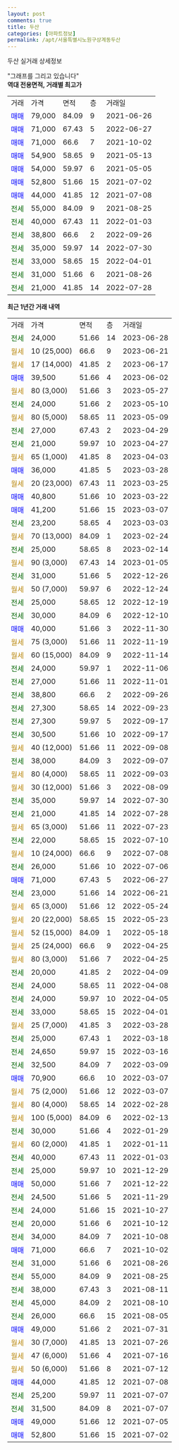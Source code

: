 ```yaml
---
layout: post
comments: true
title: 두산
categories: [아파트정보]
permalink: /apt/서울특별시노원구상계동두산
---
```


두산 실거래 상세정보

<script type="text/javascript">
  google.charts.load('current', {'packages':['line', 'corechart']});
  google.charts.setOnLoadCallback(drawChart);

  function drawChart() {
    var data = new google.visualization.DataTable();
    data.addColumn('date', '거래일');
    data.addColumn('number', "매매");
    data.addColumn('number', "전세");
    data.addColumn('number', "전매");

    data.addRows([[new Date(Date.parse("2023-06-28")), null, 24000, null], [new Date(Date.parse("2023-06-21")), null, null, null], [new Date(Date.parse("2023-06-17")), null, null, null], [new Date(Date.parse("2023-06-02")), 39500, null, null], [new Date(Date.parse("2023-05-27")), null, null, null], [new Date(Date.parse("2023-05-10")), null, 24000, null], [new Date(Date.parse("2023-05-09")), null, null, null], [new Date(Date.parse("2023-04-29")), null, 27000, null], [new Date(Date.parse("2023-04-27")), null, 21000, null], [new Date(Date.parse("2023-04-03")), null, null, null], [new Date(Date.parse("2023-03-28")), 36000, null, null], [new Date(Date.parse("2023-03-25")), null, null, null], [new Date(Date.parse("2023-03-22")), 40800, null, null], [new Date(Date.parse("2023-03-07")), 41200, null, null], [new Date(Date.parse("2023-03-03")), null, 23200, null], [new Date(Date.parse("2023-02-24")), null, null, null], [new Date(Date.parse("2023-02-14")), null, 25000, null], [new Date(Date.parse("2023-01-05")), null, null, null], [new Date(Date.parse("2022-12-26")), null, 31000, null], [new Date(Date.parse("2022-12-24")), null, null, null], [new Date(Date.parse("2022-12-19")), null, 25000, null], [new Date(Date.parse("2022-12-10")), null, 30000, null], [new Date(Date.parse("2022-11-30")), 40000, null, null], [new Date(Date.parse("2022-11-19")), null, null, null], [new Date(Date.parse("2022-11-14")), null, null, null], [new Date(Date.parse("2022-11-06")), null, 24000, null], [new Date(Date.parse("2022-11-01")), null, 27000, null], [new Date(Date.parse("2022-09-26")), null, 38800, null], [new Date(Date.parse("2022-09-23")), null, 27300, null], [new Date(Date.parse("2022-09-17")), null, 27300, null], [new Date(Date.parse("2022-09-17")), null, 30500, null], [new Date(Date.parse("2022-09-08")), null, null, null], [new Date(Date.parse("2022-09-07")), null, 38000, null], [new Date(Date.parse("2022-09-03")), null, null, null], [new Date(Date.parse("2022-08-09")), null, null, null], [new Date(Date.parse("2022-07-30")), null, 35000, null], [new Date(Date.parse("2022-07-28")), null, 21000, null], [new Date(Date.parse("2022-07-23")), null, null, null], [new Date(Date.parse("2022-07-10")), null, 22000, null], [new Date(Date.parse("2022-07-08")), null, null, null], [new Date(Date.parse("2022-07-06")), null, 26000, null], [new Date(Date.parse("2022-06-27")), 71000, null, null], [new Date(Date.parse("2022-06-21")), null, 23000, null], [new Date(Date.parse("2022-05-24")), null, null, null], [new Date(Date.parse("2022-05-23")), null, null, null], [new Date(Date.parse("2022-05-18")), null, null, null], [new Date(Date.parse("2022-04-25")), null, null, null], [new Date(Date.parse("2022-04-25")), null, null, null], [new Date(Date.parse("2022-04-09")), null, 20000, null], [new Date(Date.parse("2022-04-08")), null, 24000, null], [new Date(Date.parse("2022-04-05")), null, 24000, null], [new Date(Date.parse("2022-04-01")), null, 33000, null], [new Date(Date.parse("2022-03-28")), null, null, null], [new Date(Date.parse("2022-03-18")), null, 25000, null], [new Date(Date.parse("2022-03-16")), null, 24650, null], [new Date(Date.parse("2022-03-09")), null, 32500, null], [new Date(Date.parse("2022-03-07")), 70900, null, null], [new Date(Date.parse("2022-03-07")), null, null, null], [new Date(Date.parse("2022-02-28")), null, null, null], [new Date(Date.parse("2022-02-13")), null, null, null], [new Date(Date.parse("2022-01-29")), null, 30000, null], [new Date(Date.parse("2022-01-11")), null, null, null], [new Date(Date.parse("2022-01-03")), null, 40000, null], [new Date(Date.parse("2021-12-29")), null, 25000, null], [new Date(Date.parse("2021-12-22")), 50000, null, null], [new Date(Date.parse("2021-11-29")), null, 24500, null], [new Date(Date.parse("2021-10-27")), null, 24000, null], [new Date(Date.parse("2021-10-12")), null, 20000, null], [new Date(Date.parse("2021-10-08")), null, 34000, null], [new Date(Date.parse("2021-10-02")), 71000, null, null], [new Date(Date.parse("2021-08-26")), null, 31000, null], [new Date(Date.parse("2021-08-25")), null, 55000, null], [new Date(Date.parse("2021-08-11")), null, 38000, null], [new Date(Date.parse("2021-08-10")), null, 45000, null], [new Date(Date.parse("2021-08-05")), null, 26000, null], [new Date(Date.parse("2021-07-31")), 49000, null, null], [new Date(Date.parse("2021-07-26")), null, null, null], [new Date(Date.parse("2021-07-16")), null, null, null], [new Date(Date.parse("2021-07-12")), null, null, null], [new Date(Date.parse("2021-07-08")), 44000, null, null], [new Date(Date.parse("2021-07-07")), null, 25200, null], [new Date(Date.parse("2021-07-07")), null, 31500, null], [new Date(Date.parse("2021-07-05")), 49000, null, null], [new Date(Date.parse("2021-07-02")), 52800, null, null]]);

    var options = {
      hAxis: {
        format: 'yyyy/MM/dd'
      },    
      lineWidth: 0,
      pointsVisible: true,    
      title: '최근 1년간 유형별 실거래가 분포',
      legend: { position: 'bottom' }
    };

    var formatter = new google.visualization.NumberFormat({pattern:'###,###'} );
    formatter.format(data, 1);
    formatter.format(data, 2);
    
    setTimeout(function() {
        var chart = new google.visualization.LineChart(document.getElementById('columnchart_material'));
        chart.draw(data, (options));
        document.getElementById('loading').style.display = 'none';
    }, 200);
  }
</script>


<div id="loading" style="z-index:20; display: block; margin-left: 0px">"그래프를 그리고 있습니다"</div>
<div id="columnchart_material" style="width: 95%; margin-left: 0px; display: block"></div>
<!-- contents start -->
<b>역대 전용면적, 거래별 최고가</b>
<table class="sortable">
    <tr>
      <td>거래</td>
      <td>가격</td>
      <td>면적</td>
      <td>층</td>
      <td>거래일</td>
    </tr>
        <tr>
          <td><a style="color: blue">매매</a></td>
          <td>79,000</td>
          <td>84.09</td>
          <td>9</td>
          <td>2021-06-26</td>
        </tr>            <tr>
          <td><a style="color: blue">매매</a></td>
          <td>71,000</td>
          <td>67.43</td>
          <td>5</td>
          <td>2022-06-27</td>
        </tr>            <tr>
          <td><a style="color: blue">매매</a></td>
          <td>71,000</td>
          <td>66.6</td>
          <td>7</td>
          <td>2021-10-02</td>
        </tr>            <tr>
          <td><a style="color: blue">매매</a></td>
          <td>54,900</td>
          <td>58.65</td>
          <td>9</td>
          <td>2021-05-13</td>
        </tr>            <tr>
          <td><a style="color: blue">매매</a></td>
          <td>54,000</td>
          <td>59.97</td>
          <td>6</td>
          <td>2021-05-05</td>
        </tr>            <tr>
          <td><a style="color: blue">매매</a></td>
          <td>52,800</td>
          <td>51.66</td>
          <td>15</td>
          <td>2021-07-02</td>
        </tr>            <tr>
          <td><a style="color: blue">매매</a></td>
          <td>44,000</td>
          <td>41.85</td>
          <td>12</td>
          <td>2021-07-08</td>
        </tr>        
        <tr>
              <td><a style="color: darkgreen">전세</a></td>
              <td>55,000</td>
              <td>84.09</td>
              <td>9</td>
              <td>2021-08-25</td>
            </tr>            <tr>
              <td><a style="color: darkgreen">전세</a></td>
              <td>40,000</td>
              <td>67.43</td>
              <td>11</td>
              <td>2022-01-03</td>
            </tr>            <tr>
              <td><a style="color: darkgreen">전세</a></td>
              <td>38,800</td>
              <td>66.6</td>
              <td>2</td>
              <td>2022-09-26</td>
            </tr>            <tr>
              <td><a style="color: darkgreen">전세</a></td>
              <td>35,000</td>
              <td>59.97</td>
              <td>14</td>
              <td>2022-07-30</td>
            </tr>            <tr>
              <td><a style="color: darkgreen">전세</a></td>
              <td>33,000</td>
              <td>58.65</td>
              <td>15</td>
              <td>2022-04-01</td>
            </tr>            <tr>
              <td><a style="color: darkgreen">전세</a></td>
              <td>31,000</td>
              <td>51.66</td>
              <td>6</td>
              <td>2021-08-26</td>
            </tr>            <tr>
              <td><a style="color: darkgreen">전세</a></td>
              <td>21,000</td>
              <td>41.85</td>
              <td>14</td>
              <td>2022-07-28</td>
            </tr>        
    
</table>

<b>최근 1년간 거래 내역</b>

<table class="sortable">
    <tr>
      <td>거래</td>
      <td>가격</td>
      <td>면적</td>
      <td>층</td>
      <td>거래일</td>
    </tr>
    <tr>
      <td><a style="color: darkgreen">전세</a></td>
      <td>24,000</td>
      <td>51.66</td>
      <td>14</td>
      <td>2023-06-28</td>
    </tr>          <tr>
      <td><a style="color: darkgoldenrod">월세</a></td>
      <td>10 (25,000)</td>
      <td>66.6</td>
      <td>9</td>
      <td>2023-06-21</td>
    </tr>          <tr>
      <td><a style="color: darkgoldenrod">월세</a></td>
      <td>17 (14,000)</td>
      <td>41.85</td>
      <td>2</td>
      <td>2023-06-17</td>
    </tr>          <tr>
      <td><a style="color: blue">매매</a></td>
      <td>39,500</td>
      <td>51.66</td>
      <td>4</td>
      <td>2023-06-02</td>
    </tr>          <tr>
      <td><a style="color: darkgoldenrod">월세</a></td>
      <td>80 (3,000)</td>
      <td>51.66</td>
      <td>3</td>
      <td>2023-05-27</td>
    </tr>          <tr>
      <td><a style="color: darkgreen">전세</a></td>
      <td>24,000</td>
      <td>51.66</td>
      <td>2</td>
      <td>2023-05-10</td>
    </tr>          <tr>
      <td><a style="color: darkgoldenrod">월세</a></td>
      <td>80 (5,000)</td>
      <td>58.65</td>
      <td>11</td>
      <td>2023-05-09</td>
    </tr>          <tr>
      <td><a style="color: darkgreen">전세</a></td>
      <td>27,000</td>
      <td>67.43</td>
      <td>2</td>
      <td>2023-04-29</td>
    </tr>          <tr>
      <td><a style="color: darkgreen">전세</a></td>
      <td>21,000</td>
      <td>59.97</td>
      <td>10</td>
      <td>2023-04-27</td>
    </tr>          <tr>
      <td><a style="color: darkgoldenrod">월세</a></td>
      <td>65 (1,000)</td>
      <td>41.85</td>
      <td>8</td>
      <td>2023-04-03</td>
    </tr>          <tr>
      <td><a style="color: blue">매매</a></td>
      <td>36,000</td>
      <td>41.85</td>
      <td>5</td>
      <td>2023-03-28</td>
    </tr>          <tr>
      <td><a style="color: darkgoldenrod">월세</a></td>
      <td>20 (23,000)</td>
      <td>67.43</td>
      <td>11</td>
      <td>2023-03-25</td>
    </tr>          <tr>
      <td><a style="color: blue">매매</a></td>
      <td>40,800</td>
      <td>51.66</td>
      <td>10</td>
      <td>2023-03-22</td>
    </tr>          <tr>
      <td><a style="color: blue">매매</a></td>
      <td>41,200</td>
      <td>51.66</td>
      <td>15</td>
      <td>2023-03-07</td>
    </tr>          <tr>
      <td><a style="color: darkgreen">전세</a></td>
      <td>23,200</td>
      <td>58.65</td>
      <td>4</td>
      <td>2023-03-03</td>
    </tr>          <tr>
      <td><a style="color: darkgoldenrod">월세</a></td>
      <td>70 (13,000)</td>
      <td>84.09</td>
      <td>1</td>
      <td>2023-02-24</td>
    </tr>          <tr>
      <td><a style="color: darkgreen">전세</a></td>
      <td>25,000</td>
      <td>58.65</td>
      <td>8</td>
      <td>2023-02-14</td>
    </tr>          <tr>
      <td><a style="color: darkgoldenrod">월세</a></td>
      <td>90 (3,000)</td>
      <td>67.43</td>
      <td>14</td>
      <td>2023-01-05</td>
    </tr>          <tr>
      <td><a style="color: darkgreen">전세</a></td>
      <td>31,000</td>
      <td>51.66</td>
      <td>5</td>
      <td>2022-12-26</td>
    </tr>          <tr>
      <td><a style="color: darkgoldenrod">월세</a></td>
      <td>50 (7,000)</td>
      <td>59.97</td>
      <td>6</td>
      <td>2022-12-24</td>
    </tr>          <tr>
      <td><a style="color: darkgreen">전세</a></td>
      <td>25,000</td>
      <td>58.65</td>
      <td>12</td>
      <td>2022-12-19</td>
    </tr>          <tr>
      <td><a style="color: darkgreen">전세</a></td>
      <td>30,000</td>
      <td>84.09</td>
      <td>6</td>
      <td>2022-12-10</td>
    </tr>          <tr>
      <td><a style="color: blue">매매</a></td>
      <td>40,000</td>
      <td>51.66</td>
      <td>3</td>
      <td>2022-11-30</td>
    </tr>          <tr>
      <td><a style="color: darkgoldenrod">월세</a></td>
      <td>75 (3,000)</td>
      <td>51.66</td>
      <td>11</td>
      <td>2022-11-19</td>
    </tr>          <tr>
      <td><a style="color: darkgoldenrod">월세</a></td>
      <td>60 (15,000)</td>
      <td>84.09</td>
      <td>9</td>
      <td>2022-11-14</td>
    </tr>          <tr>
      <td><a style="color: darkgreen">전세</a></td>
      <td>24,000</td>
      <td>59.97</td>
      <td>1</td>
      <td>2022-11-06</td>
    </tr>          <tr>
      <td><a style="color: darkgreen">전세</a></td>
      <td>27,000</td>
      <td>51.66</td>
      <td>11</td>
      <td>2022-11-01</td>
    </tr>          <tr>
      <td><a style="color: darkgreen">전세</a></td>
      <td>38,800</td>
      <td>66.6</td>
      <td>2</td>
      <td>2022-09-26</td>
    </tr>          <tr>
      <td><a style="color: darkgreen">전세</a></td>
      <td>27,300</td>
      <td>58.65</td>
      <td>14</td>
      <td>2022-09-23</td>
    </tr>          <tr>
      <td><a style="color: darkgreen">전세</a></td>
      <td>27,300</td>
      <td>59.97</td>
      <td>5</td>
      <td>2022-09-17</td>
    </tr>          <tr>
      <td><a style="color: darkgreen">전세</a></td>
      <td>30,500</td>
      <td>51.66</td>
      <td>10</td>
      <td>2022-09-17</td>
    </tr>          <tr>
      <td><a style="color: darkgoldenrod">월세</a></td>
      <td>40 (12,000)</td>
      <td>51.66</td>
      <td>11</td>
      <td>2022-09-08</td>
    </tr>          <tr>
      <td><a style="color: darkgreen">전세</a></td>
      <td>38,000</td>
      <td>84.09</td>
      <td>3</td>
      <td>2022-09-07</td>
    </tr>          <tr>
      <td><a style="color: darkgoldenrod">월세</a></td>
      <td>80 (4,000)</td>
      <td>58.65</td>
      <td>11</td>
      <td>2022-09-03</td>
    </tr>          <tr>
      <td><a style="color: darkgoldenrod">월세</a></td>
      <td>30 (12,000)</td>
      <td>51.66</td>
      <td>3</td>
      <td>2022-08-09</td>
    </tr>          <tr>
      <td><a style="color: darkgreen">전세</a></td>
      <td>35,000</td>
      <td>59.97</td>
      <td>14</td>
      <td>2022-07-30</td>
    </tr>          <tr>
      <td><a style="color: darkgreen">전세</a></td>
      <td>21,000</td>
      <td>41.85</td>
      <td>14</td>
      <td>2022-07-28</td>
    </tr>          <tr>
      <td><a style="color: darkgoldenrod">월세</a></td>
      <td>65 (3,000)</td>
      <td>51.66</td>
      <td>11</td>
      <td>2022-07-23</td>
    </tr>          <tr>
      <td><a style="color: darkgreen">전세</a></td>
      <td>22,000</td>
      <td>58.65</td>
      <td>15</td>
      <td>2022-07-10</td>
    </tr>          <tr>
      <td><a style="color: darkgoldenrod">월세</a></td>
      <td>10 (24,000)</td>
      <td>66.6</td>
      <td>9</td>
      <td>2022-07-08</td>
    </tr>          <tr>
      <td><a style="color: darkgreen">전세</a></td>
      <td>26,000</td>
      <td>51.66</td>
      <td>10</td>
      <td>2022-07-06</td>
    </tr>          <tr>
      <td><a style="color: blue">매매</a></td>
      <td>71,000</td>
      <td>67.43</td>
      <td>5</td>
      <td>2022-06-27</td>
    </tr>          <tr>
      <td><a style="color: darkgreen">전세</a></td>
      <td>23,000</td>
      <td>51.66</td>
      <td>14</td>
      <td>2022-06-21</td>
    </tr>          <tr>
      <td><a style="color: darkgoldenrod">월세</a></td>
      <td>65 (3,000)</td>
      <td>51.66</td>
      <td>12</td>
      <td>2022-05-24</td>
    </tr>          <tr>
      <td><a style="color: darkgoldenrod">월세</a></td>
      <td>20 (22,000)</td>
      <td>58.65</td>
      <td>15</td>
      <td>2022-05-23</td>
    </tr>          <tr>
      <td><a style="color: darkgoldenrod">월세</a></td>
      <td>52 (15,000)</td>
      <td>84.09</td>
      <td>1</td>
      <td>2022-05-18</td>
    </tr>          <tr>
      <td><a style="color: darkgoldenrod">월세</a></td>
      <td>25 (24,000)</td>
      <td>66.6</td>
      <td>9</td>
      <td>2022-04-25</td>
    </tr>          <tr>
      <td><a style="color: darkgoldenrod">월세</a></td>
      <td>80 (3,000)</td>
      <td>51.66</td>
      <td>7</td>
      <td>2022-04-25</td>
    </tr>          <tr>
      <td><a style="color: darkgreen">전세</a></td>
      <td>20,000</td>
      <td>41.85</td>
      <td>2</td>
      <td>2022-04-09</td>
    </tr>          <tr>
      <td><a style="color: darkgreen">전세</a></td>
      <td>24,000</td>
      <td>58.65</td>
      <td>11</td>
      <td>2022-04-08</td>
    </tr>          <tr>
      <td><a style="color: darkgreen">전세</a></td>
      <td>24,000</td>
      <td>59.97</td>
      <td>10</td>
      <td>2022-04-05</td>
    </tr>          <tr>
      <td><a style="color: darkgreen">전세</a></td>
      <td>33,000</td>
      <td>58.65</td>
      <td>15</td>
      <td>2022-04-01</td>
    </tr>          <tr>
      <td><a style="color: darkgoldenrod">월세</a></td>
      <td>25 (7,000)</td>
      <td>41.85</td>
      <td>3</td>
      <td>2022-03-28</td>
    </tr>          <tr>
      <td><a style="color: darkgreen">전세</a></td>
      <td>25,000</td>
      <td>67.43</td>
      <td>1</td>
      <td>2022-03-18</td>
    </tr>          <tr>
      <td><a style="color: darkgreen">전세</a></td>
      <td>24,650</td>
      <td>59.97</td>
      <td>15</td>
      <td>2022-03-16</td>
    </tr>          <tr>
      <td><a style="color: darkgreen">전세</a></td>
      <td>32,500</td>
      <td>84.09</td>
      <td>7</td>
      <td>2022-03-09</td>
    </tr>          <tr>
      <td><a style="color: blue">매매</a></td>
      <td>70,900</td>
      <td>66.6</td>
      <td>10</td>
      <td>2022-03-07</td>
    </tr>          <tr>
      <td><a style="color: darkgoldenrod">월세</a></td>
      <td>75 (2,000)</td>
      <td>51.66</td>
      <td>12</td>
      <td>2022-03-07</td>
    </tr>          <tr>
      <td><a style="color: darkgoldenrod">월세</a></td>
      <td>80 (4,000)</td>
      <td>58.65</td>
      <td>14</td>
      <td>2022-02-28</td>
    </tr>          <tr>
      <td><a style="color: darkgoldenrod">월세</a></td>
      <td>100 (5,000)</td>
      <td>84.09</td>
      <td>6</td>
      <td>2022-02-13</td>
    </tr>          <tr>
      <td><a style="color: darkgreen">전세</a></td>
      <td>30,000</td>
      <td>51.66</td>
      <td>4</td>
      <td>2022-01-29</td>
    </tr>          <tr>
      <td><a style="color: darkgoldenrod">월세</a></td>
      <td>60 (2,000)</td>
      <td>41.85</td>
      <td>1</td>
      <td>2022-01-11</td>
    </tr>          <tr>
      <td><a style="color: darkgreen">전세</a></td>
      <td>40,000</td>
      <td>67.43</td>
      <td>11</td>
      <td>2022-01-03</td>
    </tr>          <tr>
      <td><a style="color: darkgreen">전세</a></td>
      <td>25,000</td>
      <td>59.97</td>
      <td>10</td>
      <td>2021-12-29</td>
    </tr>          <tr>
      <td><a style="color: blue">매매</a></td>
      <td>50,000</td>
      <td>51.66</td>
      <td>7</td>
      <td>2021-12-22</td>
    </tr>          <tr>
      <td><a style="color: darkgreen">전세</a></td>
      <td>24,500</td>
      <td>51.66</td>
      <td>5</td>
      <td>2021-11-29</td>
    </tr>          <tr>
      <td><a style="color: darkgreen">전세</a></td>
      <td>24,000</td>
      <td>51.66</td>
      <td>15</td>
      <td>2021-10-27</td>
    </tr>          <tr>
      <td><a style="color: darkgreen">전세</a></td>
      <td>20,000</td>
      <td>51.66</td>
      <td>6</td>
      <td>2021-10-12</td>
    </tr>          <tr>
      <td><a style="color: darkgreen">전세</a></td>
      <td>34,000</td>
      <td>84.09</td>
      <td>7</td>
      <td>2021-10-08</td>
    </tr>          <tr>
      <td><a style="color: blue">매매</a></td>
      <td>71,000</td>
      <td>66.6</td>
      <td>7</td>
      <td>2021-10-02</td>
    </tr>          <tr>
      <td><a style="color: darkgreen">전세</a></td>
      <td>31,000</td>
      <td>51.66</td>
      <td>6</td>
      <td>2021-08-26</td>
    </tr>          <tr>
      <td><a style="color: darkgreen">전세</a></td>
      <td>55,000</td>
      <td>84.09</td>
      <td>9</td>
      <td>2021-08-25</td>
    </tr>          <tr>
      <td><a style="color: darkgreen">전세</a></td>
      <td>38,000</td>
      <td>67.43</td>
      <td>3</td>
      <td>2021-08-11</td>
    </tr>          <tr>
      <td><a style="color: darkgreen">전세</a></td>
      <td>45,000</td>
      <td>84.09</td>
      <td>2</td>
      <td>2021-08-10</td>
    </tr>          <tr>
      <td><a style="color: darkgreen">전세</a></td>
      <td>26,000</td>
      <td>66.6</td>
      <td>15</td>
      <td>2021-08-05</td>
    </tr>          <tr>
      <td><a style="color: blue">매매</a></td>
      <td>49,000</td>
      <td>51.66</td>
      <td>2</td>
      <td>2021-07-31</td>
    </tr>          <tr>
      <td><a style="color: darkgoldenrod">월세</a></td>
      <td>30 (7,000)</td>
      <td>41.85</td>
      <td>13</td>
      <td>2021-07-26</td>
    </tr>          <tr>
      <td><a style="color: darkgoldenrod">월세</a></td>
      <td>47 (6,000)</td>
      <td>51.66</td>
      <td>4</td>
      <td>2021-07-16</td>
    </tr>          <tr>
      <td><a style="color: darkgoldenrod">월세</a></td>
      <td>50 (6,000)</td>
      <td>51.66</td>
      <td>8</td>
      <td>2021-07-12</td>
    </tr>          <tr>
      <td><a style="color: blue">매매</a></td>
      <td>44,000</td>
      <td>41.85</td>
      <td>12</td>
      <td>2021-07-08</td>
    </tr>          <tr>
      <td><a style="color: darkgreen">전세</a></td>
      <td>25,200</td>
      <td>59.97</td>
      <td>11</td>
      <td>2021-07-07</td>
    </tr>          <tr>
      <td><a style="color: darkgreen">전세</a></td>
      <td>31,500</td>
      <td>84.09</td>
      <td>8</td>
      <td>2021-07-07</td>
    </tr>          <tr>
      <td><a style="color: blue">매매</a></td>
      <td>49,000</td>
      <td>51.66</td>
      <td>12</td>
      <td>2021-07-05</td>
    </tr>          <tr>
      <td><a style="color: blue">매매</a></td>
      <td>52,800</td>
      <td>51.66</td>
      <td>15</td>
      <td>2021-07-02</td>
    </tr>      </table>
<!-- contents end -->    

